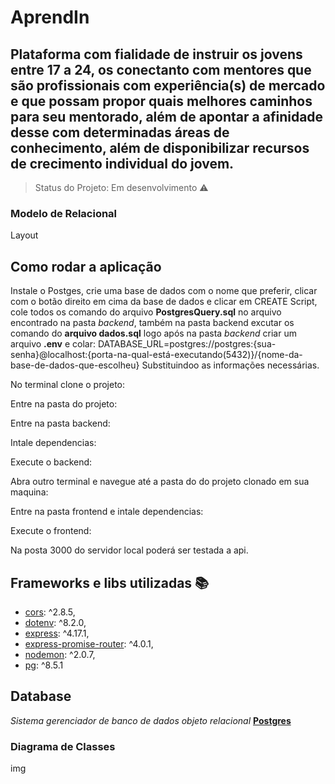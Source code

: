 # AprendIn
## Plataforma com fialidade de instruir os jovens entre 17 a 24, os conectanto com mentores que são profissionais com experiência(s) de mercado e que possam propor quais melhores caminhos para seu mentorado, além de apontar a afinidade desse com determinadas áreas de conhecimento, além de disponibilizar recursos de crecimento individual do jovem.

> Status do Projeto: Em desenvolvimento :warning:

### Modelo de Relacional

Layout

## Como rodar a aplicação
Instale o Postges, crie uma base de dados com o nome que preferir, clicar com o botão direito em cima da base de dados e clicar em CREATE Script, cole todos os comando do arquivo __PostgresQuery.sql__ no arquivo encontrado na pasta _backend_, também na pasta backend excutar os comando do __arquivo dados.sql__ logo após na pasta _backend_ criar um arquivo __.env__ e colar:
DATABASE_URL=postgres://postgres:{sua-senha}@localhost:{porta-na-qual-está-executando(5432)}/{nome-da-base-de-dados-que-escolheu}
Substituindoo as informações necessárias.

No terminal clone o projeto:

Entre na pasta do projeto:

Entre na pasta backend:

Intale dependencias:

Execute o backend:

Abra outro terminal e navegue até a pasta do do projeto clonado em sua maquina:

Entre na pasta frontend e intale dependencias:

Execute o frontend:

Na posta 3000 do servidor local poderá ser testada a api.

## Frameworks e libs utilizadas :books:
- [cors](https://developer.mozilla.org/en-US/docs/Web/HTTP/CORS): ^2.8.5,
- [dotenv](https://www.npmjs.com/package/dotenv): ^8.2.0,
- [express](http://expressjs.com/): ^4.17.1,
- [express-promise-router](https://github.com/express-promise-router/express-promise-router): ^4.0.1,
- [nodemon](https://nodemon.io/): ^2.0.7,
- [pg](https://node-postgres.com/): ^8.5.1


## Database
_Sistema gerenciador de banco de dados objeto relacional_
[__Postgres__](https://www.bing.com/aclick?ld=e84YNX--N35JAcUiohrJSCUjVUCUxkL5cw_53hdECm1fWMY-7mWYJ2pv7ZfKw5zSjoCykaKJEqVTO7FocM3RibCx2DW6YFOvssoVWh7GISaaVKNh83hsIBjgGw3SBeJDNSWlVWL5ATxLuUSvFG6E2lCByKraQlCEklXVw56r46TaE_a_DH&u=aHR0cHMlM2ElMmYlMmZhenVyZS5taWNyb3NvZnQuY29tJTJmcHQtYnIlMmZzZXJ2aWNlcyUyZnBvc3RncmVzcWwlMmYlM2ZPQ0lEJTNkQUlEMjEwMDAxNF9TRU1fNGNmNWI2YjA0OGZmMTljNWU0MjRkNmIzMzkyYWRkNzclM2FHJTNhcyUyNmVmX2lkJTNkNGNmNWI2YjA0OGZmMTljNWU0MjRkNmIzMzkyYWRkNzclM2FHJTNhcyUyNm1zY2xraWQlM2Q0Y2Y1YjZiMDQ4ZmYxOWM1ZTQyNGQ2YjMzOTJhZGQ3Nw&rlid=4cf5b6b048ff19c5e424d6b3392add77)

### Diagrama de Classes
img